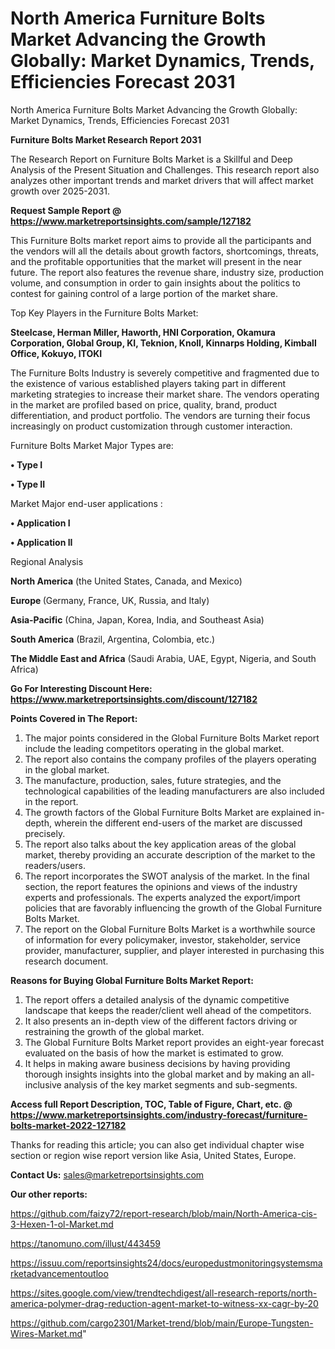 # North America Furniture Bolts Market Advancing the Growth Globally: Market Dynamics, Trends, Efficiencies Forecast 2031
 North America Furniture Bolts Market Advancing the Growth Globally: Market Dynamics, Trends, Efficiencies Forecast 2031

<strong>Furniture Bolts Market Research Report 2031</strong>

The Research Report on Furniture Bolts Market is a Skillful and Deep Analysis of the Present Situation and Challenges. This research report also analyzes other important trends and market drivers that will affect market growth over 2025-2031.

<strong>Request Sample Report @ <a href=https://www.marketreportsinsights.com/sample/127182>https://www.marketreportsinsights.com/sample/127182</a></strong>

This Furniture Bolts market report aims to provide all the participants and the vendors will all the details about growth factors, shortcomings, threats, and the profitable opportunities that the market will present in the near future. The report also features the revenue share, industry size, production volume, and consumption in order to gain insights about the politics to contest for gaining control of a large portion of the market share.

Top Key Players in the Furniture Bolts Market:

<strong>Steelcase, Herman Miller, Haworth, HNI Corporation, Okamura Corporation, Global Group, KI, Teknion, Knoll, Kinnarps Holding, Kimball Office, Kokuyo, ITOKI</strong>

The Furniture Bolts Industry is severely competitive and fragmented due to the existence of various established players taking part in different marketing strategies to increase their market share. The vendors operating in the market are profiled based on price, quality, brand, product differentiation, and product portfolio. The vendors are turning their focus increasingly on product customization through customer interaction.

Furniture Bolts Market Major Types are:

<strong>• Type I

• Type II</strong>

Market Major end-user applications :

<strong>• Application I

• Application II</strong>

Regional Analysis

</u><strong><b>North America</b></strong> (the United States, Canada, and Mexico)

<strong><b>Europe </b></strong>(Germany, France, UK, Russia, and Italy)

<strong><b>Asia-Pacific</b></strong> (China, Japan, Korea, India, and Southeast Asia)

<strong><b>South America</b></strong> (Brazil, Argentina, Colombia, etc.)

<strong><b>The Middle East and Africa</b></strong> (Saudi Arabia, UAE, Egypt, Nigeria, and South Africa)

<strong>Go For Interesting Discount Here: <a href=https://www.marketreportsinsights.com/discount/127182>https://www.marketreportsinsights.com/discount/127182</a></strong>

<strong>Points Covered in The Report:</strong>
<ol>
  <li>The major points considered in the Global Furniture Bolts Market report include the leading competitors operating in the global market.</li>
  <li>The report also contains the company profiles of the players operating in the global market.</li>
  <li>The manufacture, production, sales, future strategies, and the technological capabilities of the leading manufacturers are also included in the report.</li>
  <li>The growth factors of the Global Furniture Bolts Market are explained in-depth, wherein the different end-users of the market are discussed precisely.</li>
  <li>The report also talks about the key application areas of the global market, thereby providing an accurate description of the market to the readers/users.</li>
  <li>The report incorporates the SWOT analysis of the market. In the final section, the report features the opinions and views of the industry experts and professionals. The experts analyzed the export/import policies that are favorably influencing the growth of the Global Furniture Bolts Market.</li>
  <li>The report on the Global Furniture Bolts Market is a worthwhile source of information for every policymaker, investor, stakeholder, service provider, manufacturer, supplier, and player interested in purchasing this research document.</li>
</ol>
<strong>Reasons for Buying Global Furniture Bolts Market Report:</strong>

<ol>
  <li>The report offers a detailed analysis of the dynamic competitive landscape that keeps the reader/client well ahead of the competitors.</li>
  <li>It also presents an in-depth view of the different factors driving or restraining the growth of the global market.</li>
  <li>The Global Furniture Bolts Market report provides an eight-year forecast evaluated on the basis of how the market is estimated to grow.</li>
  <li>It helps in making aware business decisions by having providing thorough insights insights into the global market and by making an all-inclusive analysis of the key market segments and sub-segments.</li>
</ol>
<strong>Access full Report Description, TOC, Table of Figure, Chart, etc. @ <a href=https://www.marketreportsinsights.com/industry-forecast/furniture-bolts-market-2022-127182>https://www.marketreportsinsights.com/industry-forecast/furniture-bolts-market-2022-127182</a></strong>


Thanks for reading this article; you can also get individual chapter wise section or region wise report version like Asia, United States, Europe.

<strong>Contact Us:</strong>
sales@marketreportsinsights.com

<strong>Our other reports:</strong>

<a href=https://github.com/faizy72/report-research/blob/main/North-America-cis-3-Hexen-1-ol-Market.md>https://github.com/faizy72/report-research/blob/main/North-America-cis-3-Hexen-1-ol-Market.md</a>

<a href=https://tanomuno.com/illust/443459>https://tanomuno.com/illust/443459</a>

<a href=https://issuu.com/reportsinsights24/docs/europedustmonitoringsystemsmarketadvancementoutloo>https://issuu.com/reportsinsights24/docs/europedustmonitoringsystemsmarketadvancementoutloo</a>

<a href=https://sites.google.com/view/trendtechdigest/all-research-reports/north-america-polymer-drag-reduction-agent-market-to-witness-xx-cagr-by-20>https://sites.google.com/view/trendtechdigest/all-research-reports/north-america-polymer-drag-reduction-agent-market-to-witness-xx-cagr-by-20</a>

<a href=https://github.com/cargo2301/Market-trend/blob/main/Europe-Tungsten-Wires-Market.md>https://github.com/cargo2301/Market-trend/blob/main/Europe-Tungsten-Wires-Market.md</a>"
